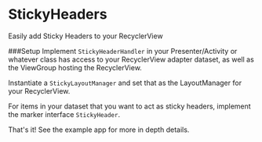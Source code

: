 # StickyHeaders
Easily add Sticky Headers to your RecyclerView

###Setup
Implement `StickyHeaderHandler` in your Presenter/Activity or whatever class has access to your RecyclerView adapter dataset, as well as the ViewGroup hosting the RecyclerView.

Instantiate a `StickyLayoutManager` and set that as the LayoutManager for your RecyclerView.

For items in your dataset that you want to act as sticky headers, implement the marker interface `StickyHeader`.

That's it! See the example app for more in depth details.
